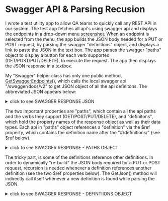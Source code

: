 # Swagger API & Parsing Recusion

I wrote a test utility app to allow QA teams to quickly call any REST API in our system. The test app fetches all api's using swagger api and displays the endpoints in a drop-down menu [screenshot](/c-sharp/Swagger/images/windowsform.png). When an endpoint is selected from the menu, the app builds the JSON body needed for a PUT or POST request, by parsing the swagger "definitions" object, and displays a link to paste the JSON in the text box. The app parses the swagger "paths" object to display a button for each verb supported (GET/POST/PUT/DELETE), to execute the request. The app then displays the JSON response in a textbox.

My "Swagger" helper class has only one public method, [GetSwaggerEndpoints()](/c-sharp/Swagger/swagger.cs), which calls the local swagger api "/swagger/docs/v2" to get JSON object of all the api definitons. The abbreviated JSON appears below:

<details>
<summary>click to see SWAGGER RESPONSE JSON</summary>
{<br />
&nbsp; &nbsp; "swagger": "2.0",<br />
&nbsp; &nbsp; "info": {<br />
&nbsp; &nbsp; &nbsp; &nbsp; "version": "v2",<br />
&nbsp; &nbsp; &nbsp; &nbsp; "title": "OSAPI 2.0 Documentation"<br />
&nbsp; &nbsp; },<br />
&nbsp; &nbsp; "host": "apiv2.company.com:443",<br />
&nbsp; &nbsp; "basePath": "/myapi",<br />
&nbsp; &nbsp; "schemes": ["https"],<br />
&nbsp; &nbsp; "paths": {...},<br />
&nbsp; &nbsp; "definitions": {...}<br />
}<br />
</details>

The two important properties are "paths", which contain all the api paths and the verbs they support (GET/POST/PUT/DELETE), and "definitons", which hold the property names of the response object as well as their data types. Each api in "paths" object references a "definition" via the $ref property, which contains the definition name after the "#/definitions/" (see $ref below).

<details>
<summary>click to see SWAGGER RESPONSE - PATHS OBJECT</summary>
"paths": {<br />
&nbsp; &nbsp; "/api/cancellations": {<br />
&nbsp; &nbsp; &nbsp; &nbsp; "get": {<br />
&nbsp; &nbsp; &nbsp; &nbsp; &nbsp; &nbsp; "summary": "Get cancellations by date.",<br />
&nbsp; &nbsp; &nbsp; &nbsp; &nbsp; &nbsp; //other obejcts removed for brevity<br />
&nbsp; &nbsp; &nbsp; &nbsp; &nbsp; &nbsp; "responses": {<br />
&nbsp; &nbsp; &nbsp; &nbsp; &nbsp; &nbsp; &nbsp; &nbsp; "200": {<br />
&nbsp; &nbsp; &nbsp; &nbsp; &nbsp; &nbsp; &nbsp; &nbsp; &nbsp; &nbsp; "description": "OK",<br />
&nbsp; &nbsp; &nbsp; &nbsp; &nbsp; &nbsp; &nbsp; &nbsp; &nbsp; &nbsp; "schema": {<br />
&nbsp; &nbsp; &nbsp; &nbsp; &nbsp; &nbsp; &nbsp; &nbsp; &nbsp; &nbsp; &nbsp; &nbsp; "type": "array",<br />
&nbsp; &nbsp; &nbsp; &nbsp; &nbsp; &nbsp; &nbsp; &nbsp; &nbsp; &nbsp; &nbsp; &nbsp; "items": {<br />
&nbsp; &nbsp; &nbsp; &nbsp; &nbsp; &nbsp; &nbsp; &nbsp; &nbsp; &nbsp; &nbsp; &nbsp; &nbsp; &nbsp; "$ref": "#/definitions/Cancellation"<br />
&nbsp; &nbsp; &nbsp; &nbsp; &nbsp; &nbsp; &nbsp; &nbsp; &nbsp; &nbsp; &nbsp; &nbsp; }<br />
&nbsp; &nbsp; &nbsp; &nbsp; &nbsp; &nbsp; &nbsp; &nbsp; &nbsp; &nbsp; }<br />
&nbsp; &nbsp; &nbsp; &nbsp; &nbsp; &nbsp; &nbsp; &nbsp; }<br />
&nbsp; &nbsp; &nbsp; &nbsp; &nbsp; &nbsp; }<br />
&nbsp; &nbsp; &nbsp; &nbsp; }<br />
&nbsp; &nbsp; },<br />
&nbsp; &nbsp; //other objects removed for brevity<br />
}<br />
</details>
	
The tricky part, is some of the definitions reference other definitions. In order to dynamically "re-build" the JSON body required for a PUT or POST request, recursion is needed whenever a definition references another definition (see the two $ref properties below). The GetJson() method will indirectly call itself whenever a new definition is found while parsing the JSON. 

<details>
<summary>click to see SWAGGER RESPONSE - DEFINTIIONS OBJECT</summary>
"definitions": {<br />
&nbsp; &nbsp; "Cancellation": {<br />
&nbsp; &nbsp; &nbsp; &nbsp; "required": ["Items"],<br />
&nbsp; &nbsp; &nbsp; &nbsp; "type": "object",<br />
&nbsp; &nbsp; &nbsp; &nbsp; "properties": {<br />
&nbsp; &nbsp; &nbsp; &nbsp; &nbsp; &nbsp; "OrderId": {<br />
&nbsp; &nbsp; &nbsp; &nbsp; &nbsp; &nbsp; &nbsp; &nbsp; "format": "int32",<br />
&nbsp; &nbsp; &nbsp; &nbsp; &nbsp; &nbsp; &nbsp; &nbsp; "description": "Order id",<br />
&nbsp; &nbsp; &nbsp; &nbsp; &nbsp; &nbsp; &nbsp; &nbsp; "type": "integer"<br />
&nbsp; &nbsp; &nbsp; &nbsp; &nbsp; &nbsp; },<br />
&nbsp; &nbsp; &nbsp; &nbsp; &nbsp; &nbsp; "Items": {<br />
&nbsp; &nbsp; &nbsp; &nbsp; &nbsp; &nbsp; &nbsp; &nbsp; "description": "A list of UPCs included in this cancellation",<br />
&nbsp; &nbsp; &nbsp; &nbsp; &nbsp; &nbsp; &nbsp; &nbsp; "type": "array",<br />
&nbsp; &nbsp; &nbsp; &nbsp; &nbsp; &nbsp; &nbsp; &nbsp; "items": {<br />
&nbsp; &nbsp; &nbsp; &nbsp; &nbsp; &nbsp; &nbsp; &nbsp; &nbsp; &nbsp; "$ref": "#/definitions/CanceledItem"<br />
&nbsp; &nbsp; &nbsp; &nbsp; &nbsp; &nbsp; &nbsp; &nbsp; }<br />
&nbsp; &nbsp; &nbsp; &nbsp; &nbsp; &nbsp; },<br />
&nbsp; &nbsp; &nbsp; &nbsp; &nbsp; &nbsp; "ExternalReferences": {<br />
&nbsp; &nbsp; &nbsp; &nbsp; &nbsp; &nbsp; &nbsp; &nbsp; "description": "List of external ECP reference IDs",<br />
&nbsp; &nbsp; &nbsp; &nbsp; &nbsp; &nbsp; &nbsp; &nbsp; "type": "array",<br />
&nbsp; &nbsp; &nbsp; &nbsp; &nbsp; &nbsp; &nbsp; &nbsp; "items": {<br />
&nbsp; &nbsp; &nbsp; &nbsp; &nbsp; &nbsp; &nbsp; &nbsp; &nbsp; &nbsp; "$ref": "#/definitions/ExternalReference"<br />
&nbsp; &nbsp; &nbsp; &nbsp; &nbsp; &nbsp; &nbsp; &nbsp; }<br />
&nbsp; &nbsp; &nbsp; &nbsp; &nbsp; &nbsp; }<br />
&nbsp; &nbsp; &nbsp; &nbsp; }<br />
&nbsp; &nbsp; },<br />
&nbsp; &nbsp; //other objects removed for brevity<br />
}<br />
</details>

